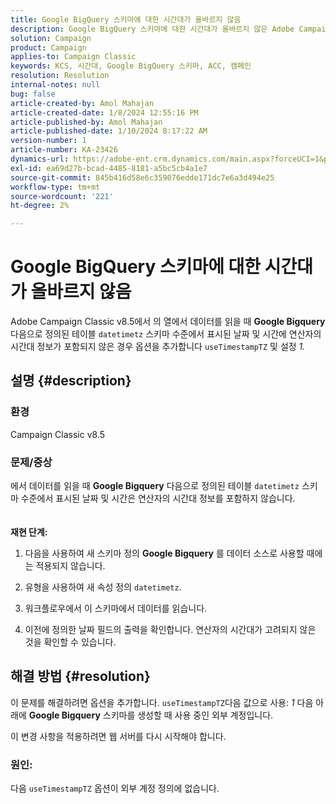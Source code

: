 ```yaml
---
title: Google BigQuery 스키마에 대한 시간대가 올바르지 않음
description: Google BigQuery 스키마에 대한 시간대가 올바르지 않은 Adobe Campaign Classic 문제를 해결하는 방법에 대해 알아봅니다.
solution: Campaign
product: Campaign
applies-to: Campaign Classic
keywords: KCS, 시간대, Google BigQuery 스키마, ACC, 캠페인
resolution: Resolution
internal-notes: null
bug: false
article-created-by: Amol Mahajan
article-created-date: 1/8/2024 12:55:16 PM
article-published-by: Amol Mahajan
article-published-date: 1/10/2024 8:17:22 AM
version-number: 1
article-number: KA-23426
dynamics-url: https://adobe-ent.crm.dynamics.com/main.aspx?forceUCI=1&pagetype=entityrecord&etn=knowledgearticle&id=e6e5f024-25ae-ee11-a569-6045bd006295
exl-id: ea69d27b-bcad-4485-8181-a5bc5cb4a1e7
source-git-commit: 845b416d58e6c359076edde171dc7e6a3d494e25
workflow-type: tm+mt
source-wordcount: '221'
ht-degree: 2%

---
```


# Google BigQuery 스키마에 대한 시간대가 올바르지 않음


Adobe Campaign Classic v8.5에서 의 열에서 데이터를 읽을 때 <b>Google Bigquery</b> 다음으로 정의된 테이블 `datetimetz` 스키마 수준에서 표시된 날짜 및 시간에 연산자의 시간대 정보가 포함되지 않은 경우 옵션을 추가합니다 `useTimestampTZ` 및 설정 *1.*

## 설명 {#description}


### <b>환경</b>

Campaign Classic v8.5



### <b>문제/증상</b>

에서 데이터를 읽을 때 <b>Google Bigquery</b> 다음으로 정의된 테이블 `datetimetz` 스키마 수준에서 표시된 날짜 및 시간은 연산자의 시간대 정보를 포함하지 않습니다.
<br> <br><br>
<b>재현 단계:</b>

1. 다음을 사용하여 새 스키마 정의 <b>Google Bigquery</b> 를 데이터 소스로 사용할 때에는 적용되지 않습니다.


2. 유형을 사용하여 새 속성 정의 `datetimetz`.


3. 워크플로우에서 이 스키마에서 데이터를 읽습니다.


4. 이전에 정의한 날짜 필드의 출력을 확인합니다. 연산자의 시간대가 고려되지 않은 것을 확인할 수 있습니다.



## 해결 방법 {#resolution}


이 문제를 해결하려면 옵션을 추가합니다. `useTimestampTZ`다음 값으로 사용: *1* 다음 아래에 <b>Google Bigquery</b> 스키마를 생성할 때 사용 중인 외부 계정입니다.

이 변경 사항을 적용하려면 웹 서버를 다시 시작해야 합니다.

### <b>원인:</b>

다음 `useTimestampTZ` 옵션이 외부 계정 정의에 없습니다.
